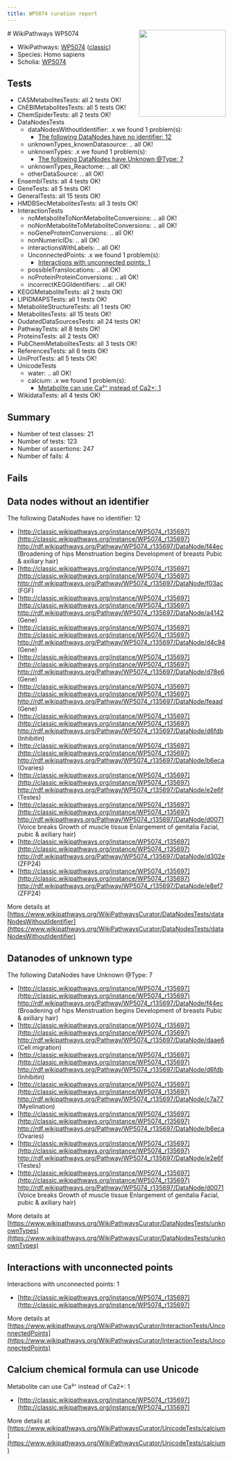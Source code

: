 ```yaml
---
title: WP5074 curation report
---
```


<img style="float: right; width: 200px" src="https://upload.wikimedia.org/wikipedia/commons/thumb/8/83/Wplogo_with_text_500.png/640px-Wplogo_with_text_500.png" />
# WikiPathways WP5074

* WikiPathways: [WP5074](https://wikipathways.org/pathways/WP5074) ([classic](https://classic.wikipathways.org/instance/WP5074))
* Species: Homo sapiens
* Scholia: [WP5074](https://scholia.toolforge.org/wikipathways/WP5074)
## Tests
* CASMetabolitesTests: all 2 tests OK!
* ChEBIMetabolitesTests: all 5 tests OK!
* ChemSpiderTests: all 2 tests OK!
* DataNodesTests
    * dataNodesWithoutIdentifier: .x we found 1 problem(s):
        * [The following DataNodes have no identifier: 12](#8792c492)
    * unknownTypes_knownDatasource: .. all OK!
    * unknownTypes: .x we found 1 problem(s):
        * [The following DataNodes have Unknown @Type: 7](#839973e5)
    * unknownTypes_Reactome: .. all OK!
    * otherDataSource: .. all OK!
* EnsemblTests: all 4 tests OK!
* GeneTests: all 5 tests OK!
* GeneralTests: all 15 tests OK!
* HMDBSecMetabolitesTests: all 3 tests OK!
* InteractionTests
    * noMetaboliteToNonMetaboliteConversions: .. all OK!
    * noNonMetaboliteToMetaboliteConversions: .. all OK!
    * noGeneProteinConversions: .. all OK!
    * nonNumericIDs: .. all OK!
    * interactionsWithLabels: .. all OK!
    * UnconnectedPoints: .x we found 1 problem(s):
        * [Interactions with unconnected points: 1](#35a61ad9)
    * possibleTranslocations: .. all OK!
    * noProteinProteinConversions: .. all OK!
    * incorrectKEGGIdentifiers: .. all OK!
* KEGGMetaboliteTests: all 2 tests OK!
* LIPIDMAPSTests: all 1 tests OK!
* MetaboliteStructureTests: all 1 tests OK!
* MetabolitesTests: all 15 tests OK!
* OudatedDataSourcesTests: all 24 tests OK!
* PathwayTests: all 8 tests OK!
* ProteinsTests: all 2 tests OK!
* PubChemMetabolitesTests: all 3 tests OK!
* ReferencesTests: all 6 tests OK!
* UniProtTests: all 5 tests OK!
* UnicodeTests
    * water: .. all OK!
    * calcium: .x we found 1 problem(s):
        * [Metabolite can use Ca²⁺ instead of Ca2+: 1](#11d84c22)
* WikidataTests: all 4 tests OK!


## Summary

* Number of test classes: 21
* Number of tests: 123
* Number of assertions: 247
* Number of fails: 4

## Fails

<a name="8792c492" />

## Data nodes without an identifier

The following DataNodes have no identifier: 12

* [http://classic.wikipathways.org/instance/WP5074_r135697](http://classic.wikipathways.org/instance/WP5074_r135697) http://rdf.wikipathways.org/Pathway/WP5074_r135697/DataNode/f44ec (Broadening of hips
Menstruation begins
Development of breasts
Pubic & axiliary hair)
* [http://classic.wikipathways.org/instance/WP5074_r135697](http://classic.wikipathways.org/instance/WP5074_r135697) http://rdf.wikipathways.org/Pathway/WP5074_r135697/DataNode/f03ac (FGF)
* [http://classic.wikipathways.org/instance/WP5074_r135697](http://classic.wikipathways.org/instance/WP5074_r135697) http://rdf.wikipathways.org/Pathway/WP5074_r135697/DataNode/a4142 (Gene)
* [http://classic.wikipathways.org/instance/WP5074_r135697](http://classic.wikipathways.org/instance/WP5074_r135697) http://rdf.wikipathways.org/Pathway/WP5074_r135697/DataNode/d4c94 (Gene)
* [http://classic.wikipathways.org/instance/WP5074_r135697](http://classic.wikipathways.org/instance/WP5074_r135697) http://rdf.wikipathways.org/Pathway/WP5074_r135697/DataNode/d78e6 (Gene)
* [http://classic.wikipathways.org/instance/WP5074_r135697](http://classic.wikipathways.org/instance/WP5074_r135697) http://rdf.wikipathways.org/Pathway/WP5074_r135697/DataNode/feaad (Gene)
* [http://classic.wikipathways.org/instance/WP5074_r135697](http://classic.wikipathways.org/instance/WP5074_r135697) http://rdf.wikipathways.org/Pathway/WP5074_r135697/DataNode/d6fdb (Inhibitin)
* [http://classic.wikipathways.org/instance/WP5074_r135697](http://classic.wikipathways.org/instance/WP5074_r135697) http://rdf.wikipathways.org/Pathway/WP5074_r135697/DataNode/b6eca (Ovaries)
* [http://classic.wikipathways.org/instance/WP5074_r135697](http://classic.wikipathways.org/instance/WP5074_r135697) http://rdf.wikipathways.org/Pathway/WP5074_r135697/DataNode/e2e6f (Testes)
* [http://classic.wikipathways.org/instance/WP5074_r135697](http://classic.wikipathways.org/instance/WP5074_r135697) http://rdf.wikipathways.org/Pathway/WP5074_r135697/DataNode/d0071 (Voice breaks
Growth of muscle tissue
Enlargement of genitalia
Facial, pubic & axiliary hair)
* [http://classic.wikipathways.org/instance/WP5074_r135697](http://classic.wikipathways.org/instance/WP5074_r135697) http://rdf.wikipathways.org/Pathway/WP5074_r135697/DataNode/d302e (ZFP24)
* [http://classic.wikipathways.org/instance/WP5074_r135697](http://classic.wikipathways.org/instance/WP5074_r135697) http://rdf.wikipathways.org/Pathway/WP5074_r135697/DataNode/e8ef7 (ZFP24)


More details at [https://www.wikipathways.org/WikiPathwaysCurator/DataNodesTests/dataNodesWithoutIdentifier](https://www.wikipathways.org/WikiPathwaysCurator/DataNodesTests/dataNodesWithoutIdentifier)

<a name="839973e5" />

## Datanodes of unknown type

The following DataNodes have Unknown @Type: 7

* [http://classic.wikipathways.org/instance/WP5074_r135697](http://classic.wikipathways.org/instance/WP5074_r135697) http://rdf.wikipathways.org/Pathway/WP5074_r135697/DataNode/f44ec (Broadening of hips
Menstruation begins
Development of breasts
Pubic & axiliary hair)
* [http://classic.wikipathways.org/instance/WP5074_r135697](http://classic.wikipathways.org/instance/WP5074_r135697) http://rdf.wikipathways.org/Pathway/WP5074_r135697/DataNode/daae6 (Cell migration)
* [http://classic.wikipathways.org/instance/WP5074_r135697](http://classic.wikipathways.org/instance/WP5074_r135697) http://rdf.wikipathways.org/Pathway/WP5074_r135697/DataNode/d6fdb (Inhibitin)
* [http://classic.wikipathways.org/instance/WP5074_r135697](http://classic.wikipathways.org/instance/WP5074_r135697) http://rdf.wikipathways.org/Pathway/WP5074_r135697/DataNode/c7a77 (Myelination)
* [http://classic.wikipathways.org/instance/WP5074_r135697](http://classic.wikipathways.org/instance/WP5074_r135697) http://rdf.wikipathways.org/Pathway/WP5074_r135697/DataNode/b6eca (Ovaries)
* [http://classic.wikipathways.org/instance/WP5074_r135697](http://classic.wikipathways.org/instance/WP5074_r135697) http://rdf.wikipathways.org/Pathway/WP5074_r135697/DataNode/e2e6f (Testes)
* [http://classic.wikipathways.org/instance/WP5074_r135697](http://classic.wikipathways.org/instance/WP5074_r135697) http://rdf.wikipathways.org/Pathway/WP5074_r135697/DataNode/d0071 (Voice breaks
Growth of muscle tissue
Enlargement of genitalia
Facial, pubic & axiliary hair)


More details at [https://www.wikipathways.org/WikiPathwaysCurator/DataNodesTests/unknownTypes](https://www.wikipathways.org/WikiPathwaysCurator/DataNodesTests/unknownTypes)

<a name="35a61ad9" />

## Interactions with unconnected points

Interactions with unconnected points: 1

* [http://classic.wikipathways.org/instance/WP5074_r135697](http://classic.wikipathways.org/instance/WP5074_r135697)


More details at [https://www.wikipathways.org/WikiPathwaysCurator/InteractionTests/UnconnectedPoints](https://www.wikipathways.org/WikiPathwaysCurator/InteractionTests/UnconnectedPoints)

<a name="11d84c22" />

## Calcium chemical formula can use Unicode

Metabolite can use Ca²⁺ instead of Ca2+: 1

* [http://classic.wikipathways.org/instance/WP5074_r135697](http://classic.wikipathways.org/instance/WP5074_r135697)


More details at [https://www.wikipathways.org/WikiPathwaysCurator/UnicodeTests/calcium](https://www.wikipathways.org/WikiPathwaysCurator/UnicodeTests/calcium)

